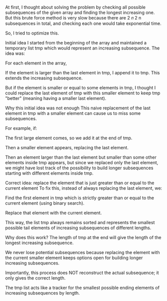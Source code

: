 At first, I thought about solving the problem by checking all possible subsequences of the given array and finding the longest increasing one. But this brute force method is very slow because there are 
2
𝑛
2 
n
  subsequences in total, and checking each one would take exponential time.

So, I tried to optimize this.

Initial idea
I started from the beginning of the array and maintained a temporary list tmp which would represent an increasing subsequence. The idea was:

For each element in the array,

If the element is larger than the last element in tmp, I append it to tmp. This extends the increasing subsequence.

But if the element is smaller or equal to some elements in tmp, I thought I could replace the last element of tmp with this smaller element to keep tmp "better" (meaning having a smaller last element).

Why this initial idea was not enough
This naive replacement of the last element in tmp with a smaller element can cause us to miss some subsequences.

For example, if:

The first large element comes, so we add it at the end of tmp.

Then a smaller element appears, replacing the last element.

Then an element larger than the last element but smaller than some other elements inside tmp appears, but since we replaced only the last element, we might have lost track of the possibility to build longer subsequences starting with different elements inside tmp.

Correct idea: replace the element that is just greater than or equal to the current element
To fix this, instead of always replacing the last element, we:

Find the first element in tmp which is strictly greater than or equal to the current element (using binary search).

Replace that element with the current element.

This way, the list tmp always remains sorted and represents the smallest possible tail elements of increasing subsequences of different lengths.

Why does this work?
The length of tmp at the end will give the length of the longest increasing subsequence.

We never lose potential subsequences because replacing the element with the current smaller element keeps options open for building longer increasing subsequences.

Importantly, this process does NOT reconstruct the actual subsequence; it only gives the correct length.

The tmp list acts like a tracker for the smallest possible ending elements of increasing subsequences by length.


